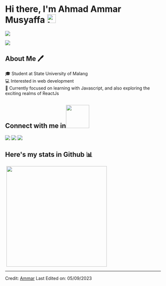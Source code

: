 <h1>Hi there, I'm Ahmad Ammar Musyaffa
<img src="https://user-images.githubusercontent.com/1303154/88677602-1635ba80-d120-11ea-84d8-d263ba5fc3c0.gif" width="28px" height="28px" alt="hi"></h1>
<a href="https://github.com/DenverCoder1/readme-typing-svg"><img src="https://readme-typing-svg.herokuapp.com?lines=I'm+a+Student;I'm+an+Indonesian;I'm+interested+in;Web+Development&center=false&width=500&height=50&"></a>

<a href="https://visitorbadge.io/status?path=https%3A%2F%2Fgithub.com%2Fahmadammarm%2Fahmadammarm"><img src="https://api.visitorbadge.io/api/visitors?path=https%3A%2F%2Fgithub.com%2Fahmadammarm%2Fahmadammarm&label=Profile+Visitors&countColor=%232ccce4" /></a>
<br>
<h2>About Me  🖊️</h2>
🎓 Student at State University of Malang<br>
💻 Interested in web development<br>
🔭 Currently focused on learning with Javascript, and also exploring the exciting realms of ReactJs
<h2>Connect with me  in<img src='https://raw.githubusercontent.com/ShahriarShafin/ShahriarShafin/main/Assets/handshake.gif' width="75px"></h2>
<a  href="https://www.instagram.com/ahmadammrm"><img src="https://img.shields.io/badge/@ahmadammrm-%23E4405F.svg?&style=for-the-badge&logo=instagram&logoColor=white"></a>  <a href="https://www.linkedin.com/in/ahmadammarmusyaffa"><img src="https://img.shields.io/badge/ahmadammarm-%230077B5.svg?&style=for-the-badge&logo=linkedin&logoColor=white" ></a>    <a href="https://www.github.com/ahmadammarm" target="blank"><img src="https://img.shields.io/badge/ahmadammarm-100000?style=for-the-badge&logo=github&logoColor=white" /></a>

<h2>Here's my stats in Github  📊</h2>
<img align="center" src="https://github-readme-stats.vercel.app/api?username=ahmadammarm&include_all_commits=true&count_private=true&show_icons=true&line_height=20&theme=react&border_color=61dafb" alt="">
<img width=325 align="center" src="https://github-readme-stats.vercel.app/api/top-langs/?username=ahmadammarm&langs_count=20&theme=react&border_color=61dafb&hide=hack&layout=compact" />


------
Credit: [Ammar](https://github.com/ahmadammarm)
Last Edited on: 05/09/2023
